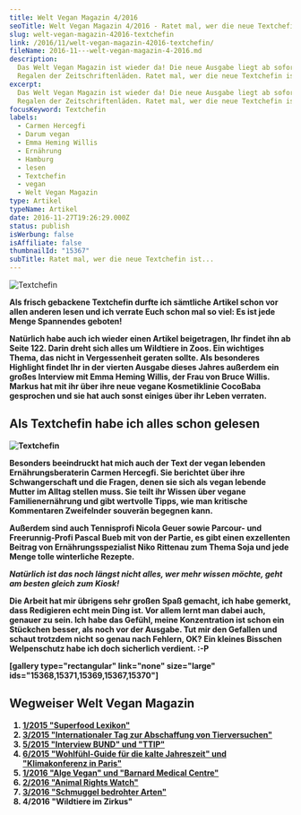 ```yaml
---
title: Welt Vegan Magazin 4/2016
seoTitle: Welt Vegan Magazin 4/2016 - Ratet mal, wer die neue Textchefin ist...
slug: welt-vegan-magazin-42016-textchefin
link: /2016/11/welt-vegan-magazin-42016-textchefin/
fileName: 2016-11---welt-vegan-magazin-4-2016.md
description:
  Das Welt Vegan Magazin ist wieder da! Die neue Ausgabe liegt ab sofort in den
  Regalen der Zeitschriftenläden. Ratet mal, wer die neue Textchefin ist.
excerpt:
  Das Welt Vegan Magazin ist wieder da! Die neue Ausgabe liegt ab sofort in den
  Regalen der Zeitschriftenläden. Ratet mal, wer die neue Textchefin ist.
focusKeyword: Textchefin
labels:
  - Carmen Hercegfi
  - Darum vegan
  - Emma Heming Willis
  - Ernährung
  - Hamburg
  - lesen
  - Textchefin
  - vegan
  - Welt Vegan Magazin
type: Artikel
typeName: Artikel
date: 2016-11-27T19:26:29.000Z
status: publish
isWerbung: false
isAffiliate: false
thumbnailId: "15367"
subTitle: Ratet mal, wer die neue Textchefin ist...
---
```


![Textchefin](http://cardamonchai.com/wp-content/uploads/2016/11/31133773622_280b12ace6_z-640x427.jpg)

<strong>

Als frisch gebackene Textchefin durfte ich sämtliche Artikel schon vor allen
anderen lesen und ich verrate Euch schon mal so viel: Es ist jede Menge
Spannendes geboten!

Natürlich habe auch ich wieder einen Artikel beigetragen, Ihr findet ihn ab
Seite 122. Darin dreht sich alles um Wildtiere in Zoos. Ein wichtiges Thema, das
nicht in Vergessenheit geraten sollte. Als besonderes Highlight findet Ihr in
der vierten Ausgabe dieses Jahres außerdem ein großes Interview mit Emma Heming
Willis, der Frau von Bruce Willis. Markus hat mit ihr über ihre neue vegane
Kosmetiklinie CocoBaba gesprochen und sie hat auch sonst einiges über ihr Leben
verraten.

## Als Textchefin habe ich alles schon gelesen

![Textchefin](http://cardamonchai.com/wp-content/uploads/2016/11/30456585984_191f2b0128_z-640x427.jpg)

Besonders beeindruckt hat mich auch der Text der vegan lebenden
Ernährungsberaterin Carmen Hercegfi. Sie berichtet über ihre Schwangerschaft und
die Fragen, denen sie sich als vegan lebende Mutter im Alltag stellen muss. Sie
teilt ihr Wissen über vegane Familienernährung und gibt wertvolle Tipps, wie man
kritische Kommentaren Zweifelnder souverän begegnen kann.

Außerdem sind auch Tennisprofi Nicola Geuer sowie Parcour- und Freerunnig-Profi
Pascal Bueb mit von der Partie, es gibt einen exzellenten Beitrag von
Ernährungsspezialist Niko Rittenau zum Thema Soja und jede Menge tolle
winterliche Rezepte.

<em>Natürlich ist das noch längst nicht alles, wer mehr wissen möchte, geht am
besten gleich zum Kiosk!</em>

Die Arbeit hat mir übrigens sehr großen Spaß gemacht, ich habe gemerkt, dass
Redigieren echt mein Ding ist. Vor allem lernt man dabei auch, genauer zu sein.
Ich habe das Gefühl, meine Konzentration ist schon ein Stückchen besser, als
noch vor der Ausgabe. Tut mir den Gefallen und schaut trotzdem nicht so genau
nach Fehlern, OK? Ein kleines Bisschen Welpenschutz habe ich doch sicherlich
verdient. :-P

[gallery type="rectangular" link="none" size="large"
ids="15368,15371,15369,15367,15370"]

## Wegweiser Welt Vegan Magazin

<ol>
    <li><a href="/2015/04/mein-erster-artikel-im-welt-vegan-magazin/">1/2015 "Superfood Lexikon"</a></li>
    <li><a href="/2015/05/das-neue-welt-vegan-magazin-ist-da/">3/2015 "Internationaler Tag zur Abschaffung von Tierversuchen"</a></li>
    <li><a href="/2015/10/die-fuenfte-ausgabe-vom-welt-vegan-magazin-ist-da/">5/2015 "Interview BUND" und "TTIP"</a></li>
    <li><a href="/2015/12/die-sechste-ausgabe-vom-welt-vegan-magazin-ist-da/">6/2015 "Wohlfühl-Guide für die kalte Jahreszeit" und "Klimakonferenz in Paris"</a></li>
    <li><a href="http://cardamonchai.com/2016/03/welt-vegan-magazin-die-ausgabe-12016-ist-da/">1/2016 "Alge Vegan" und "Barnard Medical Centre"</a></li>
    <li><a href="http://cardamonchai.com/2016/08/welt-vegan-magazin-22016/">2/2016 "Animal Rights Watch"</a></li>
    <li><a href="http://cardamonchai.com/2016/09/thomas-d-im-welt-vegan-magazin/">3/2016 "Schmuggel bedrohter Arten"</a></li>
    <li>4/2016 "Wildtiere im Zirkus"</li>
</ol>
